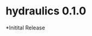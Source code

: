 <!-- NEWS.md is generated from NEWS.Rmd. Please edit that file -->

# hydraulics 0.1.0

\*Initital Release
